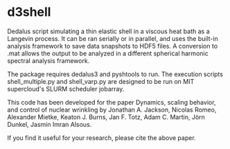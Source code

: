 # d3shell

Dedalus script simulating a thin elastic shell in a viscous heat bath as a Langevin process. It can be ran serially or in parallel, and uses the built-in analysis framework to save data snapshots to HDF5 files. A conversion to .mat allows the output to be analyzed in a different spherical harmonic
spectral analysis framework.

The package requires dedalus3 and pyshtools to run. The execution scripts shell_multiple.py and shell_varp.py are designed to be run on MIT supercloud's SLURM scheduler jobarray.

This code has been developed for the paper Dynamics, scaling behavior, and control of nuclear wrinkling by Jonathan A. Jackson, Nicolas Romeo, Alexander Mietke, Keaton J. Burns, Jan F. Totz, Adam C. Martin, Jörn Dunkel, Jasmin Imran Alsous.

If you find it useful for your research, please cite the above paper.

